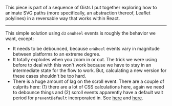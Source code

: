 This piece is part of a sequence of Gists I put together exploring how to animate SVG paths (more specifically, an abstraction thereof, Leaflet polylines) in a reversable way that works within React.

---

This simple solution using `d3` `onWheel` events is roughly the behavior we want, except:

* It needs to be debounced, because `onWheel` events vary in magnitude between platforms to an extreme degree.
* It totally explodes when you zoom in or out. The trick we were using before to deal with this won't work because we have to stay in an intermediate state for the flow to work. But, calculating a new version for these cases shouldn't be too hard.
* There is a huge amount of lag on the scroll event. There are a couple of culprits here: (1) there are a lot of CSS calculations here, again we need to debounce things and (2) scroll events apparently have a default wait period for `preventDefault` incorporated in. See [here](https://github.com/WICG/EventListenerOptions/blob/gh-pages/explainer.md) and [here](http://gregfranko.com/blog/javascript-performance-tips/).
